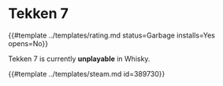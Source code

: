 # Tekken 7
<!-- script:Aliases [] -->

{{#template ../templates/rating.md status=Garbage installs=Yes opens=No}}

Tekken 7 is currently **unplayable** in Whisky.

{{#template ../templates/steam.md id=389730}}
